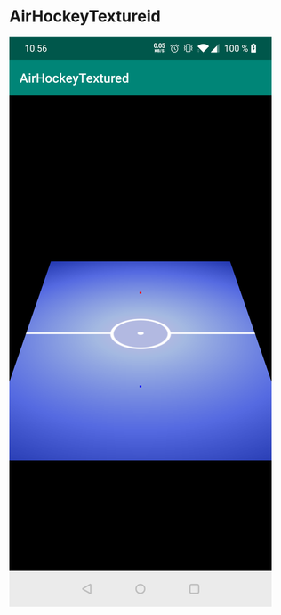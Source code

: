 # AirHockeyTextureid

![### AirHockeyTextureid](https://github.com/cpinan/OpenGL-ES-2.0-Android-to-Kotlin/blob/master/screenshots/air_hockey_textureid/001.png?raw=true)